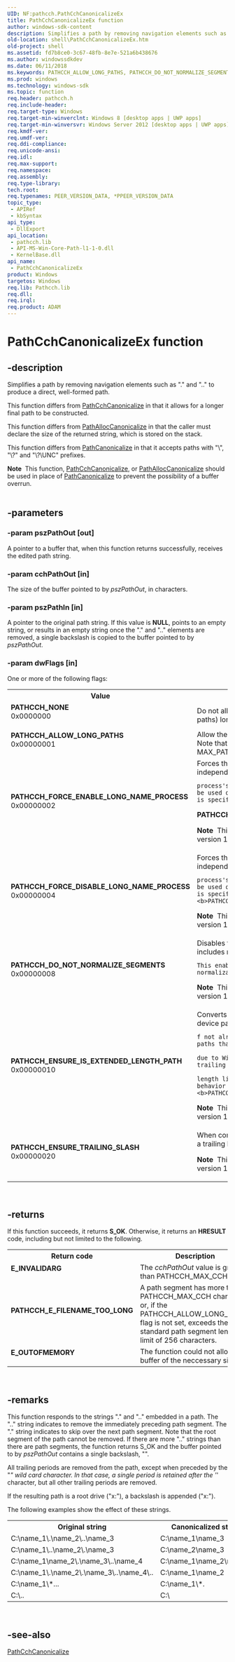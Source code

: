 ```yaml
---
UID: NF:pathcch.PathCchCanonicalizeEx
title: PathCchCanonicalizeEx function
author: windows-sdk-content
description: Simplifies a path by removing navigation elements such as &#0034;.&#0034; and &#0034;..&#0034; to produce a direct, well-formed path.This function differs from PathCchCanonicalize in that it allows for a longer final path to be constructed.This function differs from PathAllocCanonicalize in that the caller must declare the size of the returned string, which is stored on the stack.This function differs from PathCanonicalize in that it accepts paths with &#0034;\\&#0034;, &#0034;\\?\&#0034; and &#0034;\\?\UNC\&#0034; prefixes.
old-location: shell\PathCchCanonicalizeEx.htm
old-project: shell
ms.assetid: fd7b8ce0-3c67-48fb-8e7e-521a6b438676
ms.author: windowssdkdev
ms.date: 06/11/2018
ms.keywords: PATHCCH_ALLOW_LONG_PATHS, PATHCCH_DO_NOT_NORMALIZE_SEGMENTS, PATHCCH_ENSURE_IS_EXTENDED_LENGTH_PATH, PATHCCH_ENSURE_TRAILING_SLASH, PATHCCH_FORCE_DISABLE_LONG_NAME_PROCESS, PATHCCH_FORCE_ENABLE_LONG_NAME_PROCESS, PATHCCH_NONE, PathCchCanonicalizeEx, PathCchCanonicalizeEx function [Windows Shell], pathcch/PathCchCanonicalizeEx, shell.PathCchCanonicalizeEx
ms.prod: windows
ms.technology: windows-sdk
ms.topic: function
req.header: pathcch.h
req.include-header: 
req.target-type: Windows
req.target-min-winverclnt: Windows 8 [desktop apps | UWP apps]
req.target-min-winversvr: Windows Server 2012 [desktop apps | UWP apps]
req.kmdf-ver: 
req.umdf-ver: 
req.ddi-compliance: 
req.unicode-ansi: 
req.idl: 
req.max-support: 
req.namespace: 
req.assembly: 
req.type-library: 
tech.root: 
req.typenames: PEER_VERSION_DATA, *PPEER_VERSION_DATA
topic_type:
 - APIRef
 - kbSyntax
api_type:
 - DllExport
api_location:
 - pathcch.lib
 - API-MS-Win-Core-Path-l1-1-0.dll
 - KernelBase.dll
api_name:
 - PathCchCanonicalizeEx
product: Windows
targetos: Windows
req.lib: Pathcch.lib
req.dll: 
req.irql: 
req.product: ADAM
---
```


# PathCchCanonicalizeEx function


## -description



Simplifies a path by removing navigation elements such as "." and ".." to produce a direct, well-formed path.

This function differs from <a href="https://msdn.microsoft.com/25ff08b2-5978-4d44-9877-ba4230ef7d12">PathCchCanonicalize</a> in that it allows for a longer final path to be constructed.

This function differs from <a href="https://msdn.microsoft.com/3179fe78-a969-4ee2-a50b-5f4f7d4dad71">PathAllocCanonicalize</a> in that the caller must declare the size of the returned string, which is stored on the stack.

This function differs from <a href="https://msdn.microsoft.com/e9b1e877-2cd6-4dd9-a15b-676cb940daed">PathCanonicalize</a> in that it accepts paths with "\\", "\\?\" and "\\?\UNC\" prefixes.


<div class="alert"><b>Note</b>  This function, <a href="https://msdn.microsoft.com/25ff08b2-5978-4d44-9877-ba4230ef7d12">PathCchCanonicalize</a>, or <a href="https://msdn.microsoft.com/3179fe78-a969-4ee2-a50b-5f4f7d4dad71">PathAllocCanonicalize</a> should be used in place of <a href="https://msdn.microsoft.com/e9b1e877-2cd6-4dd9-a15b-676cb940daed">PathCanonicalize</a> to prevent the possibility of a buffer overrun.</div><div> </div>

## -parameters




### -param pszPathOut [out]

A pointer to a buffer that, when this function returns successfully, receives the edited path string.


### -param cchPathOut [in]

The size of the buffer pointed to by <i>pszPathOut</i>, in characters.


### -param pszPathIn [in]

A pointer to the original path string. If this value is <b>NULL</b>, points to an empty string, or results in an empty string once the "." and ".." elements are removed, a single backslash is copied to the buffer pointed to by <i>pszPathOut</i>.


### -param dwFlags [in]

One or more of the following flags:

<table>
<tr>
<th>Value</th>
<th>Meaning</th>
</tr>
<tr>
<td width="40%"><a id="____PATHCCH_NONE"></a><a id="____pathcch_none"></a><dl>
<dt><b>    PATHCCH_NONE</b></dt>
<dt>0x0000000</dt>
</dl>
</td>
<td width="60%">
Do not allow for the construction of \\?\ paths (ie, long paths) longer than MAX_PATH. 

</td>
</tr>
<tr>
<td width="40%"><a id="PATHCCH_ALLOW_LONG_PATHS"></a><a id="pathcch_allow_long_paths"></a><dl>
<dt><b>PATHCCH_ALLOW_LONG_PATHS</b></dt>
<dt>0x00000001</dt>
</dl>
</td>
<td width="60%">
Allow the building of \\?\ paths longer than MAX_PATH. Note that <i>cchPathOut</i> must be greater than MAX_PATH. If it is not, this flag is ignored.

</td>
</tr>
<tr>
<td width="40%"><a id="____PATHCCH_FORCE_ENABLE_LONG_NAME_PROCESS"></a><a id="____pathcch_force_enable_long_name_process"></a><dl>
<dt><b>    PATHCCH_FORCE_ENABLE_LONG_NAME_PROCESS</b></dt>
<dt>0x00000002</dt>
</dl>
</td>
<td width="60%">
Forces the API to treat the caller as long path enabled, independent of the 

    process's long name enabled state. This option can be used only when <b>PATHCCH_ALLOW_LONG_PATHS</b> is specified, and cannot be used with 
<b>PATHCCH_FORCE_DISABLE_LONG_NAME_PROCESS</b>. 


<b>Note</b>  This value is available starting in Windows 10, version 1703.

</td>
</tr>
<tr>
<td width="40%"><a id="____PATHCCH_FORCE_DISABLE_LONG_NAME_PROCESS"></a><a id="____pathcch_force_disable_long_name_process"></a><dl>
<dt><b>    PATHCCH_FORCE_DISABLE_LONG_NAME_PROCESS</b></dt>
<dt>0x00000004</dt>
</dl>
</td>
<td width="60%">
Forces the API to treat the caller as long path disabled, independent of the 

    process's long name enabled state. This option can be used only when <b>PATHCCH_ALLOW_LONG_PATHS</b> is specified, and cannot be used with <b>PATHCCH_FORCE_ENABLE_LONG_NAME_PROCESS</b>. 


<b>Note</b>  This value is available starting in Windows 10, version 1703.

</td>
</tr>
<tr>
<td width="40%"><a id="____PATHCCH_DO_NOT_NORMALIZE_SEGMENTS"></a><a id="____pathcch_do_not_normalize_segments"></a><dl>
<dt><b>    PATHCCH_DO_NOT_NORMALIZE_SEGMENTS</b></dt>
<dt>0x00000008</dt>
</dl>
</td>
<td width="60%">
Disables the normalization of path segments that includes removing trailing dots and spaces. 

    This enables access to paths that win32 path normalization will block. 


<b>Note</b>  This value is available starting in Windows 10, version 1703.

</td>
</tr>
<tr>
<td width="40%"><a id="________PATHCCH_ENSURE_IS_EXTENDED_LENGTH_PATH"></a><a id="________pathcch_ensure_is_extended_length_path"></a><dl>
<dt><b>        PATHCCH_ENSURE_IS_EXTENDED_LENGTH_PATH</b></dt>
<dt>0x00000010</dt>
</dl>
</td>
<td width="60%">
    Converts the input path into the extended length DOS device path form (with the \\?\ prefix) 

    f not already in that form. This enables access to paths that are otherwise not addressable 

    due to Win32 normalization rules (that can strip trailing dots and spaces) and path 

    length limitations. This option implies the same behavior of <b>PATHCCH_DO_NOT_NORMALIZE_SEGMENTS</b>. 


<b>Note</b>  This value is available starting in Windows 10, version 1703.

</td>
</tr>
<tr>
<td width="40%"><a id="____PATHCCH_ENSURE_TRAILING_SLASH"></a><a id="____pathcch_ensure_trailing_slash"></a><dl>
<dt><b>    PATHCCH_ENSURE_TRAILING_SLASH</b></dt>
<dt>0x00000020</dt>
</dl>
</td>
<td width="60%">
    When combining or normalizing a path, ensure there is a trailing backslash.

<b>Note</b>  This value is available starting in Windows 10, version 1703.

</td>
</tr>
</table>
 


## -returns



If this function succeeds, it returns <b>S_OK</b>. Otherwise, it returns an <b>HRESULT</b> code, including but not limited to the following.

<table>
<tr>
<th>Return code</th>
<th>Description</th>
</tr>
<tr>
<td width="40%">
<dl>
<dt><b>E_INVALIDARG</b></dt>
</dl>
</td>
<td width="60%">
The <i>cchPathOut</i> value is greater than PATHCCH_MAX_CCH.

</td>
</tr>
<tr>
<td width="40%">
<dl>
<dt><b>PATHCCH_E_FILENAME_TOO_LONG</b></dt>
</dl>
</td>
<td width="60%">
A path segment has more than PATHCCH_MAX_CCH characters, or, if the PATHCCH_ALLOW_LONG_PATHS flag is not set, exceeds the standard path segment length limit of 256 characters.

</td>
</tr>
<tr>
<td width="40%">
<dl>
<dt><b>E_OUTOFMEMORY</b></dt>
</dl>
</td>
<td width="60%">
The function could not allocate a buffer of the neccessary size.

</td>
</tr>
</table>
 




## -remarks



This function responds to the strings "." and ".." embedded in a path. The ".." string indicates to remove the immediately preceding path segment. The "." string indicates to skip over the next path segment. Note that the root segment of the path cannot be removed. If there are more ".." strings than there are path segments, the function returns S_OK and the buffer pointed to by <i>pszPathOut</i> contains a single backslash, "\".

All trailing periods are removed from the path, except when preceded by the "*" wild card character. In that case, a single period is retained after the '*' character, but all other trailing periods are removed.

If the resulting path is a root drive ("x:"), a backslash is appended ("x:\").

The following examples show the effect of these strings.

<table class="clsStd">
<tr>
<th>Original string</th>
<th>Canonicalized string</th>
</tr>
<tr>
<td>C:\name_1\.\name_2\..\name_3</td>
<td>C:\name_1\name_3</td>
</tr>
<tr>
<td>C:\name_1\..\name_2\.\name_3</td>
<td>C:\name_2\name_3</td>
</tr>
<tr>
<td>C:\name_1\name_2\.\name_3\..\name_4</td>
<td>C:\name_1\name_2\name_4</td>
</tr>
<tr>
<td>C:\name_1\.\name_2\.\name_3\..\name_4\..</td>
<td>C:\name_1\name_2</td>
</tr>
<tr>
<td>C:\name_1\*...</td>
<td>C:\name_1\*.</td>
</tr>
<tr>
<td>C:\..</td>
<td>C:\</td>
</tr>
</table>
 




## -see-also




<a href="https://msdn.microsoft.com/25ff08b2-5978-4d44-9877-ba4230ef7d12">PathCchCanonicalize</a>
 

 

